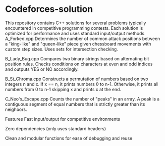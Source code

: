 # Codeforces-solution
This repository contains C++ solutions for several problems typically encountered in competitive programming contests. Each solution is optimized for performance and uses standard input/output methods.
A_Forked.cpp
Determines the number of common attack positions between a "king-like" and "queen-like" piece given chessboard movements with custom step sizes. Uses sets for intersection checking.

B_Lady_Bug.cpp
Compares two binary strings based on alternating bit position rules. Checks conditions on characters at even and odd indices and outputs YES or NO accordingly.

B_St_Chroma.cpp
Constructs a permutation of numbers based on two integers n and x. If x == n, it prints numbers 0 to n-1. Otherwise, it prints all numbers from 0 to n-1 skipping x and prints x at the end.

C_Neo's_Escape.cpp
Counts the number of "peaks" in an array. A peak is a contiguous segment of equal numbers that is strictly greater than its neighbors.


 Features
Fast input/output for competitive environments

Zero dependencies (only uses standard headers)

Clean and modular functions for ease of debugging and reuse
